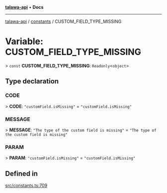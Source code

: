 [**talawa-api**](../../README.md) • **Docs**

***

[talawa-api](../../modules.md) / [constants](../README.md) / CUSTOM\_FIELD\_TYPE\_MISSING

# Variable: CUSTOM\_FIELD\_TYPE\_MISSING

\> `const` **CUSTOM\_FIELD\_TYPE\_MISSING**: `Readonly`\<`object`\>

## Type declaration

### CODE

\> **CODE**: `"customField.isMissing"` = `"customField.isMissing"`

### MESSAGE

\> **MESSAGE**: `"The type of the custom field is missing"` = `"The type of the custom field is missing"`

### PARAM

\> **PARAM**: `"customField.isMissing"` = `"customField.isMissing"`

## Defined in

[src/constants.ts:709](https://github.com/PalisadoesFoundation/talawa-api/blob/4a88fe62b20ebda9653c55ae8d39d6c6fac8831f/src/constants.ts#L709)
